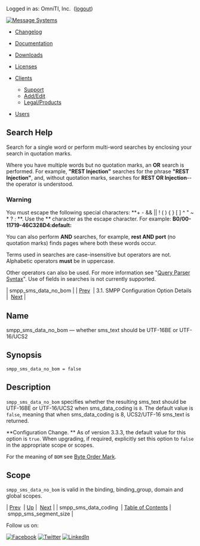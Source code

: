 Logged in as: OmniTI, Inc.  ([logout](https://support.messagesystems.com/logout.php))

[![Message Systems](https://support.messagesystems.com/images/ms-white205.png)](https://support.messagesystems.com/start.php) 

*   [Changelog](https://support.messagesystems.com/start.php?show=changelog)
*   [Documentation](https://support.messagesystems.com/docs/)
*   [Downloads](https://support.messagesystems.com/start.php)

*   [Licenses](https://support.messagesystems.com/license_summary.php)
*   <a href="">Clients</a>
    *   [Support](https://support.messagesystems.com/cs.php)
    *   [Add/Edit](https://support.messagesystems.com/edit_client.php)
    *   [Legal/Products](https://support.messagesystems.com/edit_products.php)
*   [Users](https://support.messagesystems.com/edit_customer.php)

## Search Help

Search for a single word or perform multi-word searches by enclosing your search in quotation marks.

Where you have multiple words but no quotation marks, an **OR** search is performed. For example, **"REST Injection"** searches for the phrase **"REST Injection"**, and, without quotation marks, searches for **REST OR Injection**--the operator is understood.

### Warning

You must escape the following special characters: **+ - && || ! ( ) { } [ ] ^ " ~ * ? : \**. Use the **\** character as the escape character. For example: **B0/00-11719-46C328D4\:default\:**

You can also perform **AND** searches, for example, **rest AND port** (no quotation marks) finds pages where both these words occur.

Terms used in searches are case-insensitive but operators are not. Alphabetic operators **must** be in uppercase.

Other operators can also be used. For more information see "[Query Parser Syntax](https://lucene.apache.org/core/old_versioned_docs/versions/3_0_0/queryparsersyntax.html)". Use of fields in searches is not currently supported.

| smpp_sms_data_no_bom |
| [Prev](mobility.conf.smpp_sms_data_coding.php)  | 3.1. SMPP Configuration Option Details |  [Next](mobility.conf.smpp_sms_segment_size.php) |

<a name="mobility.conf.smpp_sms_data_no_bom"></a>
## Name

smpp_sms_data_no_bom — whether sms_text should be UTF-16BE or UTF-16/UCS2

## Synopsis

`smpp_sms_data_no_bom = false`

<a name="idp2069584"></a>
## Description

`smpp_sms_data_no_bom` specifies whether the resulting sms_text should be UTF-16BE or UTF-16/UCS2 when sms_data_coding is `8`. The default value is `false`, meaning that when sms_data_coding is 8, UCS2/UTF-16 sms_text is returned.

**Configuration Change. ** As of version 3.3.3, the default value for this option is `true`. When upgrading, if required, explicitly set this option to `false` in the appropriate scope or scopes.

For the meaning of `BOM` see [Byte Order Mark](glossary.php#gloss-bom "Byte Order Mark").

<a name="idp2077504"></a>
## Scope

`smpp_sms_data_no_bom` is valid in the binding, binding_group, domain and global scopes.

| [Prev](mobility.conf.smpp_sms_data_coding.php)  | [Up](mobility.smpp.options.php#mobility.conf) |  [Next](mobility.conf.smpp_sms_segment_size.php) |
| smpp_sms_data_coding  | [Table of Contents](index.php) |  smpp_sms_segment_size |

Follow us on:

[![Facebook](https://support.messagesystems.com/images/icon-facebook.png)](http://www.facebook.com/messagesystems) [![Twitter](https://support.messagesystems.com/images/icon-twitter.png)](http://twitter.com/#!/MessageSystems) [![LinkedIn](https://support.messagesystems.com/images/icon-linkedin.png)](http://www.linkedin.com/company/message-systems)